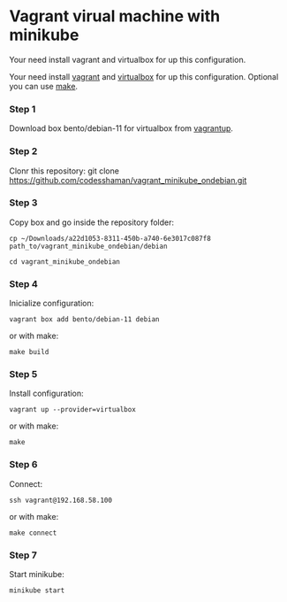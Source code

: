 # Vagrant virual machine with minikube

Your need install vagrant and virtualbox for up this configuration.

Your need install [vagrant](https://github.com/hashicorp/vagrant-installers/releases/tag/v2.3.4.dev%2Bmain "vagrant") and  [virtualbox](https://www.virtualbox.org/ "virtualbox") for up this configuration. Optional you can use [make](https://www.gnu.org/software/make/ "make").

### Step 1

Download box bento/debian-11 for virtualbox from [vagrantup](https://app.vagrantup.com/bento/boxes/debian-11 "vagrantup").

### Step 2

Clonr this repository: git clone https://github.com/codesshaman/vagrant_minikube_ondebian.git

### Step 3

Copy box and go inside the repository folder:

``cp ~/Downloads/a22d1053-8311-450b-a740-6e3017c087f8 path_to/vagrant_minikube_ondebian/debian``

``cd vagrant_minikube_ondebian``

### Step 4

Inicialize configuration:

``vagrant box add bento/debian-11 debian``

or with make:

``make build``

### Step 5

Install configuration:

``vagrant up --provider=virtualbox``

or with make:

``make``

### Step 6

Connect:

``ssh vagrant@192.168.58.100``

or with make:

``make connect``

### Step 7

Start minikube:

``minikube start``

